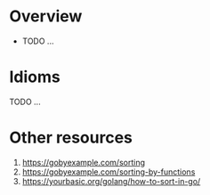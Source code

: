 # Overview
- TODO ...


# Idioms
TODO ...


# Other resources
1. https://gobyexample.com/sorting
1. https://gobyexample.com/sorting-by-functions
1. https://yourbasic.org/golang/how-to-sort-in-go/
